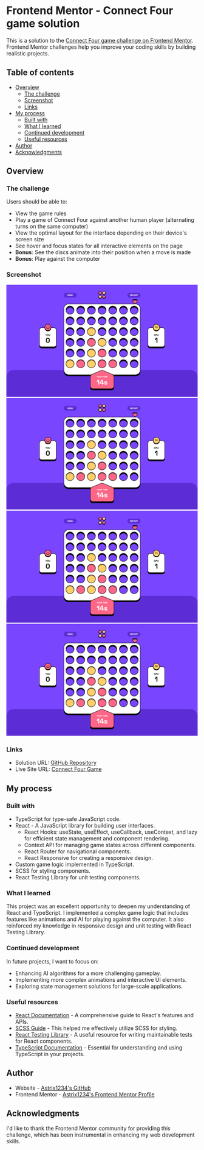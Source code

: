 # Frontend Mentor - Connect Four game solution

This is a solution to the
[Connect Four game challenge on Frontend Mentor](https://www.frontendmentor.io/challenges/connect-four-game-6G8QVH923s).
Frontend Mentor challenges help you improve your coding skills by building
realistic projects.

## Table of contents

- [Overview](#overview)
  - [The challenge](#the-challenge)
  - [Screenshot](#screenshot)
  - [Links](#links)
- [My process](#my-process)
  - [Built with](#built-with)
  - [What I learned](#what-i-learned)
  - [Continued development](#continued-development)
  - [Useful resources](#useful-resources)
- [Author](#author)
- [Acknowledgments](#acknowledgments)

## Overview

### The challenge

Users should be able to:

- View the game rules
- Play a game of Connect Four against another human player (alternating turns on
  the same computer)
- View the optimal layout for the interface depending on their device's screen
  size
- See hover and focus states for all interactive elements on the page
- **Bonus**: See the discs animate into their position when a move is made
- **Bonus**: Play against the computer

### Screenshot

![1](./screenshots/Screenshot_1.png) ![2](./screenshots/Screenshot_1.png)
![3](./screenshots/Screenshot_1.png) ![4](./screenshots/Screenshot_1.png)

### Links

- Solution URL:
  [GitHub Repository](https://github.com/Astrix1234/connect-four-game)
- Live Site URL: [Connect Four Game](astrix1234.github.io/connect-four-game/)

## My process

### Built with

- TypeScript for type-safe JavaScript code.
- React - A JavaScript library for building user interfaces.
  - React Hooks: useState, useEffect, useCallback, useContext, and lazy for
    efficient state management and component rendering.
  - Context API for managing game states across different components.
  - React Router for navigational components.
  - React Responsive for creating a responsive design.
- Custom game logic implemented in TypeScript.
- SCSS for styling components.
- React Testing Library for unit testing components.

### What I learned

This project was an excellent opportunity to deepen my understanding of React
and TypeScript. I implemented a complex game logic that includes features like
animations and AI for playing against the computer. It also reinforced my
knowledge in responsive design and unit testing with React Testing Library.

### Continued development

In future projects, I want to focus on:

- Enhancing AI algorithms for a more challenging gameplay.
- Implementing more complex animations and interactive UI elements.
- Exploring state management solutions for large-scale applications.

### Useful resources

- [React Documentation](https://reactjs.org/) - A comprehensive guide to React's
  features and APIs.
- [SCSS Guide](https://sass-lang.com/documentation) - This helped me effectively
  utilize SCSS for styling.
- [React Testing Library](https://testing-library.com/docs/react-testing-library/intro/) -
  A useful resource for writing maintainable tests for React components.
- [TypeScript Documentation](https://www.typescriptlang.org/docs/) - Essential
  for understanding and using TypeScript in your projects.

## Author

- Website - [Astrix1234's GitHub](https://github.com/Astrix1234)
- Frontend Mentor -
  [Astrix1234's Frontend Mentor Profile](https://www.frontendmentor.io/profile/Astrix1234)

## Acknowledgments

I'd like to thank the Frontend Mentor community for providing this challenge,
which has been instrumental in enhancing my web development skills.

